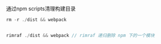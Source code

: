 通过npm scripts清理构建目录

````javascript
rm -r ./dist && webpack
````

````javascript

rimraf ./dist && webpack // rimraf 递归删除 npm 下的一个模块
````